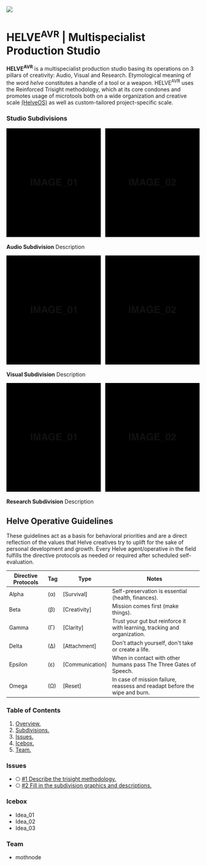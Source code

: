 ![](https://user-images.githubusercontent.com/2768053/45264520-3d0c7a00-b43e-11e8-899c-790441ae68eb.png)

<a name="overview"></a>
# HELVE<sup>AVR</sup> | Multispecialist Production Studio 

**HELVE<sup>AVR</sup>** is a multispecialist production studio basing its operations on 3 pillars of creativity: Audio, Visual and Research. Etymological meaning of the word *helve* constitutes a handle of a tool or a weapon. HELVE<sup>AVR</sup> uses the Reinforced Trisight methodology, which at its core condones and promotes usage of microtools both on a wide organization and creative scale [(HelveOS)](https://github.com/HELVE/helveOS) as well as custom-tailored project-specific scale.

<a name="divisions"></a>
### Studio Subdivisions

![](assets/readme_visuals/example-dual-gallery.png)

**Audio Subdivision** Description

![](assets/readme_visuals/example-dual-gallery.png)

**Visual Subdivision** Description

![](assets/readme_visuals/example-dual-gallery.png)

**Research Subdivision** Description

## Helve Operative Guidelines

These guidelines act as a basis for behavioral priorities and are a direct reflection of the values that Helve creatives try to uplift for the sake of personal development and growth. Every Helve agent/operative in the field fulfills the directive protocols as needed or required after scheduled self-evaluation. 

Directive Protocols | Tag | Type  | Notes 
------------ | ------------- | ------------- | -------------
Alpha | (α) | [Survival] | Self-preservation is essential (health, finances).
Beta | (β) | [Creativity] | Mission comes first (make things).
Gamma | (Γ) | [Clarity] | Trust your gut but reinforce it with learning, tracking and organization.
Delta | (Δ) | [Attachment] | Don't attach yourself, don't take or create a life. 
Epsilon | (ε) | [Communication] | When in contact with other humans pass The Three Gates of Speech.
Omega | (Ω) | [Reset] | In case of mission failure, reassess and readapt before the wipe and burn.

### Table of Contents
1. [Overview.](#overview)
2. [Subdivisions.](#divisions)
3. [Issues.](#issues)
4. [Icebox.](#icebox)
7. [Team.](#team)

<a name="issues"></a>
### Issues
+ ⎔ [#1 Describe the trisight methodology.](https://github.com/HELVE/helve-intro/issues/1)
+ ⎔ [#2 Fill in the subdivision graphics and descriptions.](https://github.com/HELVE/helve-intro/issues/2)

<a name="icebox"></a>
### Icebox
+ Idea_01
+ Idea_02
+ Idea_03

<a name="team"></a>
### Team

+ mothnode

